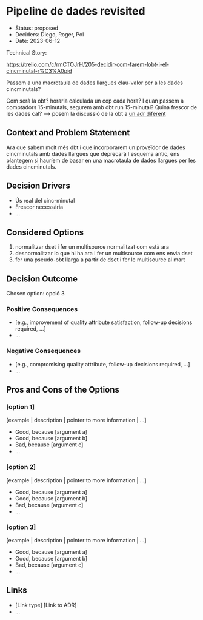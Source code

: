 # Pipeline de dades revisited

* Status: proposed
* Deciders: Diego, Roger, Pol
* Date: 2023-06-12

Technical Story:

https://trello.com/c/rmCTOJrH/205-decidir-com-farem-lobt-i-el-cincminutal-r%C3%A0pid

Passem a una macrotaula de dades llargues clau-valor per a les dades cincminutals?

Com serà la obt? horaria calculada un cop cada hora? I quan passem a comptadors 15-minutals, segurem amb dbt run 15-minutal? Quina frescor de les dades cal? --> posem la discussió de la obt a [un adr diferent](/adr/2023-06-13-obt_plantes)

## Context and Problem Statement

Ara que sabem molt més dbt i que incorporarem un proveïdor de dades cincminutals amb dades llargues que deprecarà l'esquema antic, ens plantegem si hauríem de basar en una macrotaula de dades llargues per les dades cincminutals.

## Decision Drivers <!-- optional -->

* Ús real del cinc-minutal
* Frescor necessària
* … <!-- numbers of drivers can vary -->

## Considered Options

1. normalitzar dset i fer un multisource normalitzat com està ara
2. desnormalitzar lo que hi ha ara i fer un multisource com ens envia dset
3. fer una pseudo-obt llarga a partir de dset i fer le multisource al mart

## Decision Outcome

Chosen option: opció 3

### Positive Consequences <!-- optional -->

* [e.g., improvement of quality attribute satisfaction, follow-up decisions required, …]
* …

### Negative Consequences <!-- optional -->

* [e.g., compromising quality attribute, follow-up decisions required, …]
* …

## Pros and Cons of the Options <!-- optional -->

### [option 1]

[example | description | pointer to more information | …] <!-- optional -->

* Good, because [argument a]
* Good, because [argument b]
* Bad, because [argument c]
* … <!-- numbers of pros and cons can vary -->

### [option 2]

[example | description | pointer to more information | …] <!-- optional -->

* Good, because [argument a]
* Good, because [argument b]
* Bad, because [argument c]
* … <!-- numbers of pros and cons can vary -->

### [option 3]

[example | description | pointer to more information | …] <!-- optional -->

* Good, because [argument a]
* Good, because [argument b]
* Bad, because [argument c]
* … <!-- numbers of pros and cons can vary -->

## Links <!-- optional -->

* [Link type] [Link to ADR] <!-- example: Refined by [ADR-0005](0005-example.md) -->
* … <!-- numbers of links can vary -->
